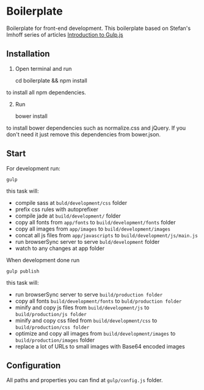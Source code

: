 # Boilerplate
Boilerplate for front-end development.
This boilerplate based on Stefan's Imhoff series of articles [Introduction to Gulp.js](http://stefanimhoff.de/2014/gulp-tutorial-1-intro-setup/)

## Installation
1. Open terminal and run

    cd boilerplate && npm install

to install all npm dependencies.

2. Run

    bower install

to install bower dependencies such as normalize.css and jQuery. If you don't need it just remove this dependencies from bower.json.

## Start

For development run:

    gulp

this task will:
  - compile sass at `buld/development/css` folder
  - prefix css rules with autoprefixer
  - compile jade at `build/development/` folder
  - copy all fonts from `app/fonts` to `build/development/fonts` folder
  - copy all images from `app/images` to `build/development/images`
  - concat all js files from `app/javascripts` to `build/development/js/main.js`
  - run browserSync server to serve `buld/development` folder
  - watch to any changes at app folder

When development done run

    gulp publish

this task will:
  - run browserSync server to serve `build/production folder`
  - copy all fonts `build/development/fonts` to `buld/production folder`
  - minify and copy js files from `build/development/js` to `build/production/js folder`
  - minify and copy css filed from `build/development/css` to `build/production/css folder`
  - optimize and copy all images from `build/development/images` to `build/production/images` folder
  - replace a lot of URLs to small images with Base64 encoded images
  
  ## Configuration
  All paths and properties you can find at `gulp/config.js` folder.
